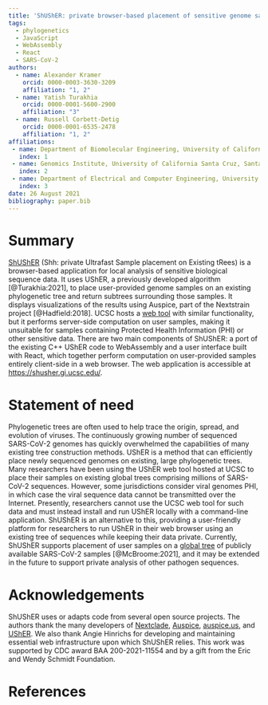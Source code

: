 ```yaml
---
title: 'ShUShER: private browser-based placement of sensitive genome samples on phylogenetic trees'
tags:
  - phylogenetics
  - JavaScript
  - WebAssembly
  - React
  - SARS-CoV-2
authors:
  - name: Alexander Kramer
    orcid: 0000-0003-3630-3209
    affiliation: "1, 2"
  - name: Yatish Turakhia
    orcid: 0000-0001-5600-2900
    affiliation: "3"
  - name: Russell Corbett-Detig
    orcid: 0000-0001-6535-2478
    affiliation: "1, 2"
affiliations:
 - name: Department of Biomolecular Engineering, University of California Santa Cruz. Santa Cruz, CA 95064, USA
   index: 1
 - name: Genomics Institute, University of California Santa Cruz, Santa Cruz, CA 95064, USA
   index: 2
 - name: Department of Electrical and Computer Engineering, University of California, San Diego; San Diego, CA 92093, USA
   index: 3
date: 26 August 2021
bibliography: paper.bib
---
```


# Summary

[ShUShER](https://github.com/amkram/shusher) (Shh: private Ultrafast Sample placement on Existing tRees) is a browser-based application for local analysis of sensitive biological sequence data. It uses UShER, a previously developed algorithm [@Turakhia:2021], to place user-provided genome samples on an existing phylogenetic tree and return subtrees surrounding those samples. It displays visualizations of the results using Auspice, part of the Nextstrain project [@Hadfield:2018]. UCSC hosts a [web tool](https://genome.ucsc.edu/cgi-bin/hgPhyloPlace) with similar functionality, but it performs server-side computation on user samples, making it unsuitable for samples containing Protected Health Information (PHI) or other sensitive data. There are two main components of ShUShER: a port of the existing C++ UShER code to WebAssembly and a user interface built with React, which together perform computation on user-provided samples entirely client-side in a web browser. The web application is accessible at https://shusher.gi.ucsc.edu/.


# Statement of need

Phylogenetic trees are often used to help trace the origin, spread, and evolution of viruses. The continuously growing number of sequenced SARS-CoV-2 genomes has quickly overwhelmed the capabilities of many existing tree construction methods. UShER is a method that can efficiently place newly sequenced genomes on existing, large phylogenetic trees. Many researchers have been using the UShER web tool hosted at UCSC to place their samples on existing global trees comprising millions of SARS-CoV-2 sequences. However, some jurisdictions consider viral genomes PHI, in which case the viral sequence data cannot be transmitted over the Internet. Presently, researchers cannot use the UCSC web tool for such data and must instead install and run UShER locally with a command-line application. ShUShER is an alternative to this, providing a user-friendly platform for researchers to run UShER in their web browser using an existing tree of sequences while keeping their data private. Currently, ShUShER supports placement of user samples on a [global tree](https://hgdownload.soe.ucsc.edu/goldenPath/wuhCor1/UShER_SARS-CoV-2/) of publicly available SARS-CoV-2 samples [@McBroome:2021], and it may be extended in the future to support private analysis of other pathogen sequences.

# Acknowledgements
ShUShER uses or adapts code from several open source projects. The authors thank the many developers of [Nextclade](https://github.com/nextstrain/nextclade), [Auspice](https://github.com/nextstrain/auspice), [auspice.us](https://github.com/nextstrain/auspice.us), and [UShER](https://github.com/yatisht/usher). We also thank Angie Hinrichs for developing and maintaining essential web infrastructure upon which ShUShER relies. This work was supported by CDC award BAA 200-2021-11554 and by a gift from the Eric and Wendy Schmidt Foundation. 

# References
